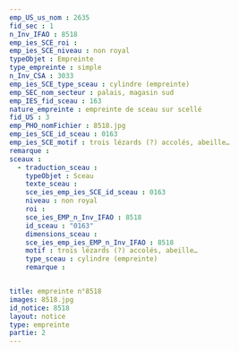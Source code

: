 ```yaml
---
emp_US_us_nom : 2635
fid_sec : 1
n_Inv_IFAO : 8518
emp_ies_SCE_roi : 
emp_ies_SCE_niveau : non royal
typeObjet : Empreinte
type_empreinte : simple
n_Inv_CSA : 3033
emp_ies_SCE_type_sceau : cylindre (empreinte)
emp_SEC_nom_secteur : palais, magasin sud
emp_IES_fid_sceau : 163
nature_empreinte : empreinte de sceau sur scellé
fid_US : 3
emp_PHO_nomFichier : 8518.jpg
emp_ies_SCE_id_sceau : 0163
emp_ies_SCE_motif : trois lézards (?) accolés, abeille…
remarque : 
sceaux :
  - traduction_sceau : 
    typeObjet : Sceau
    texte_sceau : 
    sce_ies_emp_ies_SCE_id_sceau : 0163
    niveau : non royal
    roi : 
    sce_ies_EMP_n_Inv_IFAO : 8518
    id_sceau : "0163"
    dimensions_sceau : 
    sce_ies_emp_ies_EMP_n_Inv_IFAO : 8518
    motif : trois lézards (?) accolés, abeille…
    type_sceau : cylindre (empreinte)
    remarque : 


title: empreinte n°8518
images: 8518.jpg
id_notice: 8518
layout: notice
type: empreinte
partie: 2
---
```

